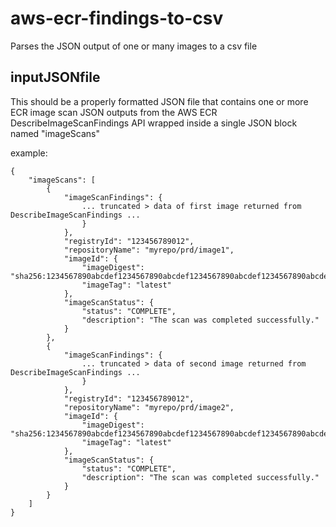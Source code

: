 # aws-ecr-findings-to-csv
Parses the JSON output of one or many images to a csv file

## inputJSONfile
This should be a properly formatted JSON file that contains one or more ECR image scan JSON outputs from the AWS ECR DescribeImageScanFindings API wrapped inside a single JSON block named "imageScans"

example:
```
{
    "imageScans": [
        {
            "imageScanFindings": {
                ... truncated > data of first image returned from DescribeImageScanFindings ...
                }
            },
            "registryId": "123456789012",
            "repositoryName": "myrepo/prd/image1",
            "imageId": {
                "imageDigest": "sha256:1234567890abcdef1234567890abcdef1234567890abcdef1234567890abcdef",
                "imageTag": "latest"
            },
            "imageScanStatus": {
                "status": "COMPLETE",
                "description": "The scan was completed successfully."
            }
        },
        {
            "imageScanFindings": {
                ... truncated > data of second image returned from DescribeImageScanFindings ...
                }
            },
            "registryId": "123456789012",
            "repositoryName": "myrepo/prd/image2",
            "imageId": {
                "imageDigest": "sha256:1234567890abcdef1234567890abcdef1234567890abcdef1234567890abcdef",
                "imageTag": "latest"
            },
            "imageScanStatus": {
                "status": "COMPLETE",
                "description": "The scan was completed successfully."
            }
        }
    ]
}
```
